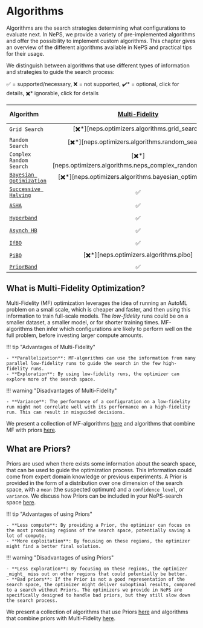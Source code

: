 # Algorithms

Algorithms are the search strategies determining what configurations to evaluate next. In NePS, we provide a variety of pre-implemented algorithms and offer the possibility to implement custom algorithms. This chapter gives an overview of the different algorithms available in NePS and practical tips for their usage.

We distinguish between algorithms that use different types of information and strategies to guide the search process:

✅ = supported/necessary, ❌ = not supported, ✔️* = optional, click for details, ✖️\* ignorable, click for details

| Algorithm         | [Multi-Fidelity](../search_algorithms/multifidelity.md) | [Priors](../search_algorithms/prior.md) | Model-based | [NePS-ready](../neps_spaces.md#hierarchies-and-architectures) |
| :- | :------------: | :----: | :---------: | :-----------------: |
| `Grid Search`|[️️✖️*][neps.optimizers.algorithms.grid_search]|❌|❌|❌|
| `Random Search`|[️️✖️*][neps.optimizers.algorithms.random_search]|[✔️*][neps.optimizers.algorithms.random_search]|❌|✅|
| `Complex Random Search`|[️️✖️*][neps.optimizers.algorithms.neps_complex_random_search]|[✔️*][neps.optimizers.algorithms.neps_complex_random_search]|❌|✅|
| [`Bayesian Optimization`](../search_algorithms/bayesian_optimization.md)|[️️✖️*][neps.optimizers.algorithms.bayesian_optimization]|❌|✅|❌|
| [`Successive Halving`](../search_algorithms/multifidelity.md#1-successive-halfing)|✅|[✔️*][neps.optimizers.algorithms.successive_halving]|❌|❌|
| [`ASHA`](../search_algorithms/multifidelity.md#asynchronous-successive-halving)|✅|[✔️*][neps.optimizers.algorithms.asha]|❌|❌|
| [`Hyperband`](../search_algorithms/multifidelity.md#2-hyperband)|✅|[✔️*][neps.optimizers.algorithms.hyperband]|❌|❌|
| [`Asynch HB`](../search_algorithms/multifidelity.md)|✅|[✔️*][neps.optimizers.algorithms.async_hb]|❌|❌|
| [`IfBO`](../search_algorithms/multifidelity.md#3-in-context-freeze-thaw-bayesian-optimization)|✅|[✔️*][neps.optimizers.algorithms.ifbo]|✅|❌|
| [`PiBO`](../search_algorithms/prior.md#1-pibo)|[️️✖️*][neps.optimizers.algorithms.pibo]|✅|✅|❌|
| [`PriorBand`](../search_algorithms/multifidelity_prior.md#1-priorband)|✅|✅|✅|✅|

## What is Multi-Fidelity Optimization?

Multi-Fidelity (MF) optimization leverages the idea of running an AutoML problem on a small scale, which is cheaper and faster, and then using this information to train full-scale models. The _low-fidelity_ runs could be on a smaller dataset, a smaller model, or for shorter training times. MF-algorithms then infer which configurations are likely to perform well on the full problem, before investing larger compute amounts.

!!! tip "Advantages of Multi-Fidelity"

    - **Parallelization**: MF-algorithms can use the information from many parallel low-fidelity runs to guide the search in the few high-fidelity runs.
    - **Exploration**: By using low-fidelity runs, the optimizer can explore more of the search space.

!!! warning "Disadvantages of Multi-Fidelity"

    - **Variance**: The performance of a configuration on a low-fidelity run might not correlate well with its performance on a high-fidelity run. This can result in misguided decisions.

We present a collection of MF-algorithms [here](./multifidelity.md) and algorithms that combine MF with priors [here](./multifidelity_prior.md).

## What are Priors?

Priors are used when there exists some information about the search space, that can be used to guide the optimization process. This information could come from expert domain knowledge or previous experiments. A Prior is provided in the form of a distribution over one dimension of the search space, with a `mean` (the suspected optimum) and a `confidence level`, or `variance`. We discuss how Priors can be included in your NePS-search space [here](../../reference/neps_spaces.md#hpo-search-spaces).

!!! tip "Advantages of using Priors"

    - **Less compute**: By providing a Prior, the optimizer can focus on the most promising regions of the search space, potentially saving a lot of compute.
    - **More exploitation**: By focusing on these regions, the optimizer might find a better final solution.

!!! warning "Disadvantages of using Priors"

    - **Less exploration**: By focusing on these regions, the optimizer _might_ miss out on other regions that could potentially be better.
    - **Bad priors**: If the Prior is not a good representation of the search space, the optimizer might deliver suboptimal results, compared to a search without Priors. The optimizers we provide in NePS are specifically designed to handle bad priors, but they still slow down the search process.

We present a collection of algorithms that use Priors [here](./prior.md) and algorithms that combine priors with Multi-Fidelity [here](./multifidelity_prior.md).
